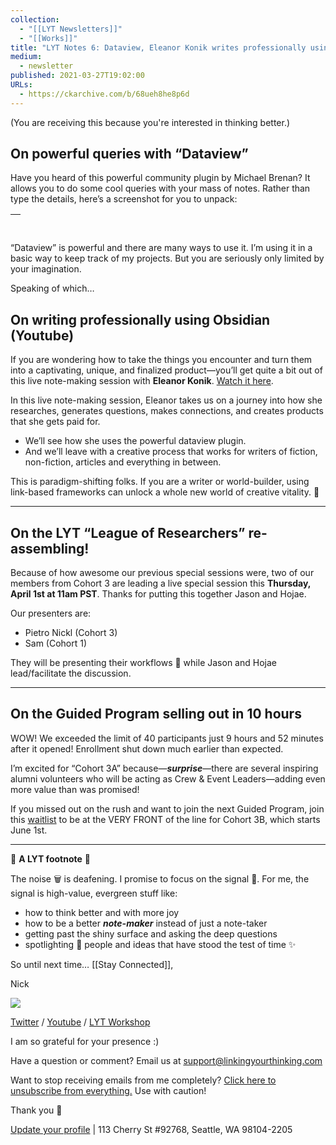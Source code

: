 ```yaml
---
collection:
  - "[[LYT Newsletters]]"
  - "[[Works]]"
title: "LYT Notes 6: Dataview, Eleanor Konik writes professionally using Obsidian, & the League of Researchers assemble!"
medium:
  - newsletter
published: 2021-03-27T19:02:00
URLs:
  - https://ckarchive.com/b/68ueh8he8p6d
---
```


(You are receiving this because you're interested in thinking better.)​

## On powerful queries with “Dataview”

Have you heard of this powerful community plugin by Michael Brenan? It allows you to do some cool queries with your mass of notes. Rather than type the details, here’s a screenshot for you to unpack:

| ​ |
| --- |

“Dataview” is powerful and there are many ways to use it. I’m using it in a basic way to keep track of my projects. But you are seriously only limited by your imagination.

Speaking of which…

## On writing professionally using Obsidian (Youtube)

If you are wondering how to take the things you encounter and turn them into a captivating, unique, and finalized product—you’ll get quite a bit out of this live note-making session with **Eleanor Konik**. [Watch it here](https://youtu.be/nO5N_x2so0g).

In this live note-making session, Eleanor takes us on a journey into how she researches, generates questions, makes connections, and creates products that she gets paid for.

* We’ll see how she uses the powerful dataview plugin.
* And we’ll leave with a creative process that works for writers of fiction, non-fiction, articles and everything in between.

This is paradigm-shifting folks. If you are a writer or world-builder, using link-based frameworks can unlock a whole new world of creative vitality. 🤩

---

## On the LYT “League of Researchers” re-assembling!

Because of how awesome our previous special sessions were, two of our members from Cohort 3 are leading a live special session this **Thursday, April 1st at 11am PST**. Thanks for putting this together Jason and Hojae.

Our presenters are:

* Pietro Nickl (Cohort 3)
* Sam (Cohort 1)

They will be presenting their workflows 🌊 while Jason and Hojae lead/facilitate the discussion.

---

## On the Guided Program selling out in 10 hours

WOW! We exceeded the limit of 40 participants just 9 hours and 52 minutes after it opened! Enrollment shut down much earlier than expected.

I’m excited for “Cohort 3A” because—***surprise***—there are several inspiring alumni volunteers who will be acting as Crew & Event Leaders—adding even more value than was promised!

If you missed out on the rush and want to join the next Guided Program, join this [waitlist](https://lyt.ck.page/d2e0ead999) to be at the VERY FRONT of the line for Cohort 3B, which starts June 1st.

---

👣 **A LYT footnote** 🎵

The noise 🗑 is deafening. I promise to focus on the signal 🌿. For me, the signal is high-value, evergreen stuff like:

* how to think better and with more joy
* how to be a better ***note-maker*** instead of just a note-taker
* getting past the shiny surface and asking the deep questions
* spotlighting 🔦 people and ideas that have stood the test of time ✨

So until next time… [[Stay Connected]],

Nick

![](https://embed.filekitcdn.com/e/dv87Nny89souiCFyZqnEgh/t5xLoqQjMXTWs4akdeAMSG/email)

[Twitter](https://twitter.com/NickMilo) / [Youtube](https://www.youtube.com/channel/UC85D7ERwhke7wVqskV_DZUA) / [LYT Workshop](https://www.linkingyourthinking.com/)

I am so grateful for your presence :)

Have a question or comment? Email us at
[support@linkingyourthinking.com](mailto:support@linkingyourthinking.com)

Want to stop receiving emails from me completely? [Click here to unsubscribe from everything.](https://preview.convertkit-mail2.com/unsubscribe) Use with caution!

Thank you 🙏

[Update your profile](https://preview.convertkit-mail2.com/preferences) | 113 Cherry St #92768, Seattle, WA 98104-2205

